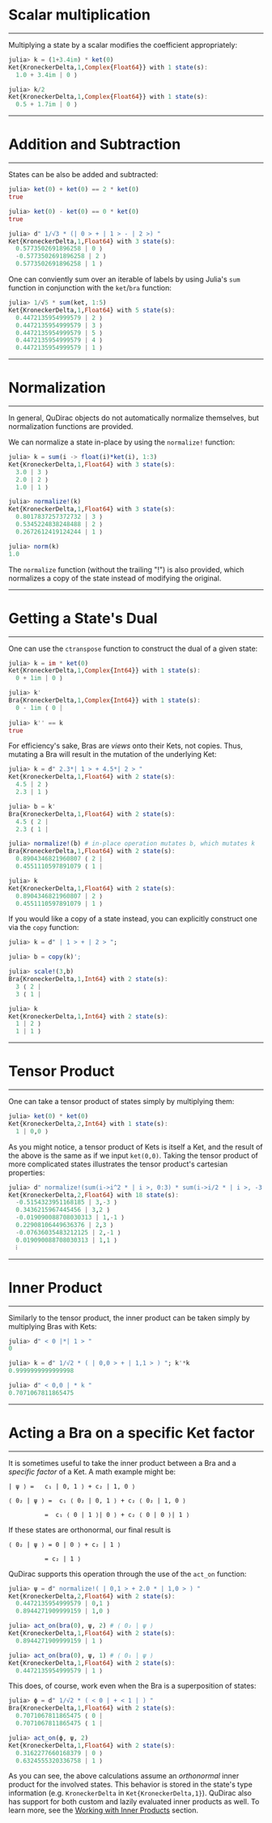 # Scalar multiplication
---

Multiplying a state by a scalar modifies the coefficient appropriately:

```julia
julia> k = (1+3.4im) * ket(0)
Ket{KroneckerDelta,1,Complex{Float64}} with 1 state(s):
  1.0 + 3.4im | 0 ⟩

julia> k/2
Ket{KroneckerDelta,1,Complex{Float64}} with 1 state(s):
  0.5 + 1.7im | 0 ⟩
```

---
# Addition and Subtraction
---

States can be also be added and subtracted:

```julia
julia> ket(0) + ket(0) == 2 * ket(0)
true

julia> ket(0) - ket(0) == 0 * ket(0)
true

julia> d" 1/√3 * (| 0 > + | 1 > - | 2 >) "
Ket{KroneckerDelta,1,Float64} with 3 state(s):
  0.5773502691896258 | 0 ⟩
  -0.5773502691896258 | 2 ⟩
  0.5773502691896258 | 1 ⟩
```

One can conviently sum over an iterable of labels by using Julia's `sum` function in conjunction with the `ket`/`bra` function:

```julia
julia> 1/√5 * sum(ket, 1:5)
Ket{KroneckerDelta,1,Float64} with 5 state(s):
  0.4472135954999579 | 2 ⟩
  0.4472135954999579 | 3 ⟩
  0.4472135954999579 | 5 ⟩
  0.4472135954999579 | 4 ⟩
  0.4472135954999579 | 1 ⟩
```

---
# Normalization
---

In general, QuDirac objects do not automatically normalize themselves, but normalization functions are provided.

We can normalize a state in-place by using the `normalize!` function:

```julia
julia> k = sum(i -> float(i)*ket(i), 1:3)
Ket{KroneckerDelta,1,Float64} with 3 state(s):
  3.0 | 3 ⟩
  2.0 | 2 ⟩
  1.0 | 1 ⟩

julia> normalize!(k)
Ket{KroneckerDelta,1,Float64} with 3 state(s):
  0.8017837257372732 | 3 ⟩
  0.5345224838248488 | 2 ⟩
  0.2672612419124244 | 1 ⟩

julia> norm(k)
1.0
```

The `normalize` function (without the trailing "!") is also provided, which normalizes a copy of the state instead of modifying the original.

---
# Getting a State's Dual
---

One can use the `ctranspose` function to construct the dual of a given state:

```julia
julia> k = im * ket(0)
Ket{KroneckerDelta,1,Complex{Int64}} with 1 state(s):
  0 + 1im | 0 ⟩

julia> k'
Bra{KroneckerDelta,1,Complex{Int64}} with 1 state(s):
  0 - 1im ⟨ 0 |
  
julia> k'' == k
true
```

For efficiency's sake, Bras are *views* onto their Kets, not copies. Thus, mutating a Bra will result in the mutation of the underlying Ket:

```julia
julia> k = d" 2.3*| 1 > + 4.5*| 2 > "
Ket{KroneckerDelta,1,Float64} with 2 state(s):
  4.5 | 2 ⟩
  2.3 | 1 ⟩

julia> b = k'
Bra{KroneckerDelta,1,Float64} with 2 state(s):
  4.5 ⟨ 2 |
  2.3 ⟨ 1 |

julia> normalize!(b) # in-place operation mutates b, which mutates k
Bra{KroneckerDelta,1,Float64} with 2 state(s):
  0.8904346821960807 ⟨ 2 |
  0.4551110597891079 ⟨ 1 |

julia> k
Ket{KroneckerDelta,1,Float64} with 2 state(s):
  0.8904346821960807 | 2 ⟩
  0.4551110597891079 | 1 ⟩
```

If you would like a copy of a state instead, you can explicitly construct one via the `copy` function:

```julia
julia> k = d" | 1 > + | 2 > ";

julia> b = copy(k)';

julia> scale!(3,b)
Bra{KroneckerDelta,1,Int64} with 2 state(s):
  3 ⟨ 2 |
  3 ⟨ 1 |

julia> k
Ket{KroneckerDelta,1,Int64} with 2 state(s):
  1 | 2 ⟩
  1 | 1 ⟩
```

---
# Tensor Product
---

One can take a tensor product of states simply by multiplying them:

```julia
julia> ket(0) * ket(0)
Ket{KroneckerDelta,2,Int64} with 1 state(s):
  1 | 0,0 ⟩
```

As you might notice, a tensor product of Kets is itself a Ket, and the result
of the above is the same as if we input `ket(0,0)`. Taking the tensor product of 
more complicated states illustrates the tensor product's cartesian properties:

```julia
julia> d" normalize!(sum(i->i^2 * | i >, 0:3) * sum(i->i/2 * | i >, -3:3)) "
Ket{KroneckerDelta,2,Float64} with 18 state(s):
  -0.5154323951168185 | 3,-3 ⟩
  0.3436215967445456 | 3,2 ⟩
  -0.019090088708030313 | 1,-1 ⟩
  0.22908106449636376 | 2,3 ⟩
  -0.07636035483212125 | 2,-1 ⟩
  0.019090088708030313 | 1,1 ⟩
  ⁞
```

---
# Inner Product
---

Similarly to the tensor product, the inner product can be taken simply by multiplying Bras with Kets:

```julia
julia> d" < 0 |*| 1 > "
0

julia> k = d" 1/√2 * ( | 0,0 > + | 1,1 > ) "; k'*k
0.9999999999999998

julia> d" < 0,0 | * k "
0.7071067811865475
```

---
# Acting a Bra on a specific Ket factor
---

It is sometimes useful to take the inner product between a Bra and a *specific factor* of a Ket.
A math example might be:

```
| ψ ⟩ =   c₁ | 0, 1 ⟩ + c₂ | 1, 0 ⟩

⟨ 0₂ | ψ ⟩ =  c₁ ⟨ 0₂ | 0, 1 ⟩ + c₂ ⟨ 0₂ | 1, 0 ⟩

          =  c₁ ⟨ 0 | 1 ⟩| 0 ⟩ + c₂ ⟨ 0 | 0 ⟩| 1 ⟩
```

If these states are orthonormal, our final result is

```
⟨ 0₂ | ψ ⟩ = 0 | 0 ⟩ + c₂ | 1 ⟩ 
          
          = c₂ | 1 ⟩ 
```

QuDirac supports this operation through the use of the `act_on` function:

```julia
julia> ψ = d" normalize!( | 0,1 > + 2.0 * | 1,0 > ) "
Ket{KroneckerDelta,2,Float64} with 2 state(s):
  0.4472135954999579 | 0,1 ⟩
  0.8944271909999159 | 1,0 ⟩

julia> act_on(bra(0), ψ, 2) # ⟨ 0₂ | ψ ⟩
Ket{KroneckerDelta,1,Float64} with 2 state(s):
  0.8944271909999159 | 1 ⟩

julia> act_on(bra(0), ψ, 1) # ⟨ 0₁ | ψ ⟩
Ket{KroneckerDelta,1,Float64} with 2 state(s):
  0.4472135954999579 | 1 ⟩
```

This does, of course, work even when the Bra is a superposition of states:

```julia
julia> ϕ = d" 1/√2 * ( < 0 | + < 1 | ) "
Bra{KroneckerDelta,1,Float64} with 2 state(s):
  0.7071067811865475 ⟨ 0 |
  0.7071067811865475 ⟨ 1 |

julia> act_on(ϕ, ψ, 2)
Ket{KroneckerDelta,1,Float64} with 2 state(s):
  0.3162277660168379 | 0 ⟩
  0.6324555320336758 | 1 ⟩
```

As you can see, the above calculations assume an *orthonormal* inner product for the involved states. This behavior is stored in the state's type information (e.g. `KroneckerDelta` in `Ket{KroneckerDelta,1}`). QuDirac also has support for both custom and lazily evaluated inner products as well. To learn more, see the [Working with Inner Products](inner_products.md) section.
